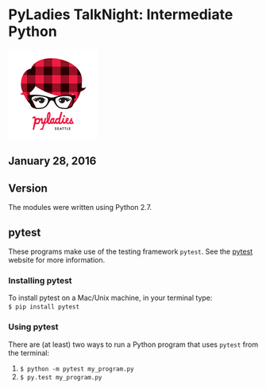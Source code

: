 # PyLadies TalkNight: Intermediate Python
![PyLadies Logo](logo.jpeg)
## January 28, 2016

## Version
The modules were written using Python 2.7.

## pytest
These programs make use of the testing framework ```pytest```. See the [pytest](http://pytest.org/latest/) website for more information.

### Installing pytest
To install pytest on a Mac/Unix machine, in your terminal type: <br>
```$ pip install pytest```

### Using pytest
There are (at least) two ways to run a Python program that uses ```pytest``` from the terminal:

1. ```$ python -m pytest my_program.py```
2. ```$ py.test my_program.py```
